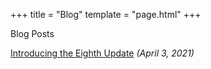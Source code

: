+++
title = "Blog"
template = "page.html"
+++

<div class="heading-text">Blog Posts</div>

[Introducing the Eighth Update](introducing-v0-8-0) *(April 3, 2021)*
